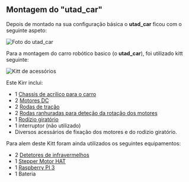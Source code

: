 ## Montagem do "utad_car"

Depois de montado na sua configuração básica o __utad_car__ ficou com o seguinte aspeto:

![Foto do utad_car]() 

Para a montagem do carro robótico basico (o __utad_car__), foi utilizado kitt seguinte:

![Kitt de acessórios](../imgs/Kitt%20de%20acessórios.jpg)

Este Kirr inclui:
- 1 [Chassis de acrilico para o carro](./Chassis%20de%20acrílico.md)
- 2 [Motores DC](#Motores%20de%20tra%C3%A7%C3%A3o.md)
- 2 [Rodas de tração](./Rodas%20de%20tração.md)
- 2 [Rodas ranhuradas para deteção da rotação dos motores](./Roda%20ranhurada%20para%20odómetro.md)
- 1 [Rodízio giratório](./Rodízio%20giratório.md)
- 1 interruptor (não utilizado)
- Diversos acessários de fixação dos motores e do rodizio giratório.

Para alem deste Kitt foram ainda utilizados os seguintes equipamentos:
- 2 [Detetores de infravermelhos](./Detetor%20de%20velocidade%20por%20Infravermelhos.md)
- 1 [Stepper Motor HAT](./Stepper%20Motor%20HAT%20for%20Raspberry%20Pi.md)
- 1 [Raspberry PI 3](./Raspberry%20PI%203.md)
- 1 Bateria



